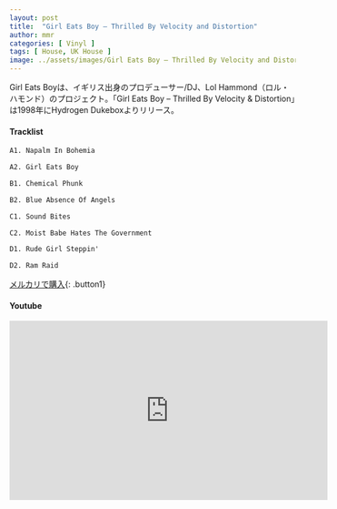 ```yaml
---
layout: post
title:  "Girl Eats Boy – Thrilled By Velocity and Distortion"
author: mmr
categories: [ Vinyl ]
tags: [ House, UK House ]
image: ../assets/images/Girl Eats Boy – Thrilled By Velocity and Distortion.jpg
---
```


Girl Eats Boyは、イギリス出身のプロデューサー/DJ、Lol Hammond（ロル・ハモンド）のプロジェクト。「Girl Eats Boy – Thrilled By Velocity & Distortion」は1998年にHydrogen Dukeboxよりリリース。

#### Tracklist
```md
A1. Napalm In Bohemia

A2. Girl Eats Boy

B1. Chemical Phunk

B2. Blue Absence Of Angels

C1. Sound Bites

C2. Moist Babe Hates The Government

D1. Rude Girl Steppin'

D2. Ram Raid
```

[メルカリで購入](https://jp.mercari.com/item/m44020854445?afid=6142608987){: .button1}

#### Youtube
<iframe width="560" height="315" src="https://www.youtube.com/embed/dJ6W46_m-r0?si=Z9-Dnq9B7eJyU79Y" title="YouTube video player" frameborder="0" allow="accelerometer; autoplay; clipboard-write; encrypted-media; gyroscope; picture-in-picture; web-share" referrerpolicy="strict-origin-when-cross-origin" allowfullscreen></iframe>